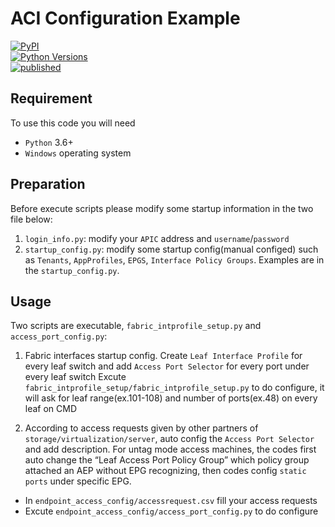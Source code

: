 # ACI Configuration Example

[![PyPI](https://img.shields.io/pypi/v/meraki-cli.svg)](https://pypi.python.org/pypi/meraki-cli)    
[![Python Versions](https://img.shields.io/pypi/pyversions/meraki-cli.svg)](https://pypi.python.org/pypi/meraki-cli)    
[![published](https://static.production.devnetcloud.com/codeexchange/assets/images/devnet-published.svg)](https://developer.cisco.com/codeexchange/github/repo/wafersystems/aci)

## Requirement

To use this code you will need

*	`Python` 3.6+
*	`Windows` operating system

## Preparation

Before execute scripts please modify some startup information in the two file below:

1. `login_info.py`: modify your `APIC` address and `username`/`password`
2. `startup_config.py`: modify some startup config(manual configed) such as `Tenants`, `AppProfiles`, `EPGS`, `Interface Policy Groups`. Examples are in the `startup_config.py`. 

## Usage

Two scripts are executable, `fabric_intprofile_setup.py` and `access_port_config.py`:

1. Fabric interfaces startup config. Create `Leaf Interface Profile` for every leaf switch and add `Access Port Selector` for every port under every leaf switch
Excute `fabric_intprofile_setup/fabric_intprofile_setup.py` to do configure, it will ask for leaf range(ex.101-108) and number of ports(ex.48) on every leaf on CMD

2. According to access requests given by other partners of `storage/virtualization/server`,  auto config the `Access Port Selector` and add description. For untag mode access machines, the codes first auto change the “Leaf Access Port Policy Group” which policy group attached an AEP without EPG recognizing, then codes config `static ports` under specific EPG.

* In `endpoint_access_config/accessrequest.csv` fill your access requests
* Excute `endpoint_access_config/access_port_config.py` to do configure
		
